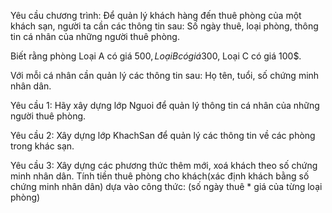 Yêu cầu chương trình: 
Để quản lý khách hàng đến thuê phòng của một khách sạn, người ta cần các thông tin sau:
Số ngày thuê, loại phòng, thông tin cá nhân của những người thuê phòng.

Biết rằng phòng
Loại A có giá 500$,
Loại B có giá 300$,
Loại C có giá 100$.

Với mỗi cá nhân cần quản lý các thông tin sau: Họ tên, tuổi, số chứng minh nhân dân.

Yêu cầu 1: Hãy xây dựng lớp Nguoi để quản lý thông tin cá nhân của những người thuê phòng.

Yêu cầu 2: Xây dựng lớp KhachSan để quản lý các thông tin về các phòng trong khác sạn.

Yêu cầu 3: Xây dựng các phương thức thêm mới, xoá khách theo số chứng minh nhân dân.
Tính tiền thuê phòng cho khách(xác định khách bằng số chứng minh nhân dân) dựa vào công thức: (số ngày thuê * giá của từng loại phòng)
